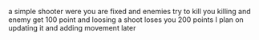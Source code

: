 a simple shooter were you are fixed and enemies try to kill you
killing and enemy get 100 point and loosing a shoot loses you 200 points
I plan on updating it and adding movement later
